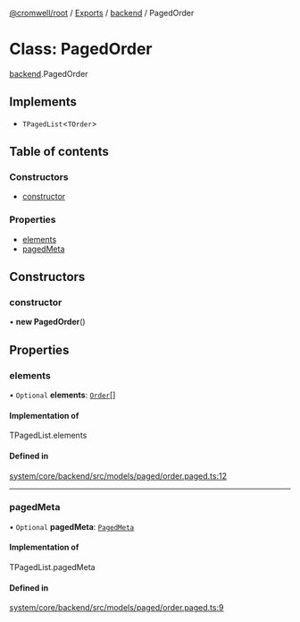 [@cromwell/root](../README.md) / [Exports](../modules.md) / [backend](../modules/backend.md) / PagedOrder

# Class: PagedOrder

[backend](../modules/backend.md).PagedOrder

## Implements

- `TPagedList`<`TOrder`\>

## Table of contents

### Constructors

- [constructor](#constructor)

### Properties

- [elements](#elements)
- [pagedMeta](#pagedmeta)

## Constructors

### constructor

• **new PagedOrder**()

## Properties

### elements

• `Optional` **elements**: [`Order`](backend.Order.md)[]

#### Implementation of

TPagedList.elements

#### Defined in

[system/core/backend/src/models/paged/order.paged.ts:12](https://github.com/CromwellCMS/Cromwell/blob/master/system/core/backend/src/models/paged/order.paged.ts#L12)

___

### pagedMeta

• `Optional` **pagedMeta**: [`PagedMeta`](backend.PagedMeta.md)

#### Implementation of

TPagedList.pagedMeta

#### Defined in

[system/core/backend/src/models/paged/order.paged.ts:9](https://github.com/CromwellCMS/Cromwell/blob/master/system/core/backend/src/models/paged/order.paged.ts#L9)

